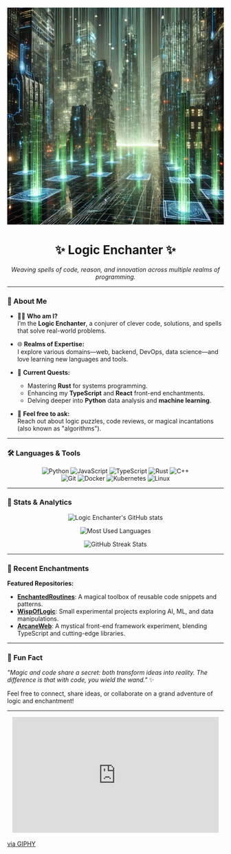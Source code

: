 <!-- Banner / Header -->
<p align="center">
  <img src="https://github.com/logicenchanter/logicenchanter/blob/main/tech.png" alt="Logic Enchanter Banner" style="max-width: 100%;" />
</p>

<h1 align="center">✨ Logic Enchanter ✨</h1>

<p align="center">
  <em>Weaving spells of code, reason, and innovation across multiple realms of programming.</em>
</p>

---

### 🔮 About Me

- 🧙‍♂️ **Who am I?**  
  I’m the **Logic Enchanter**, a conjurer of clever code, solutions, and spells that solve real-world problems.  
- 🌐 **Realms of Expertise:**  
  I explore various domains—web, backend, DevOps, data science—and love learning new languages and tools.  
- 🚀 **Current Quests:**  
  - Mastering **Rust** for systems programming.
  - Enhancing my **TypeScript** and **React** front-end enchantments.
  - Delving deeper into **Python** data analysis and **machine learning**.
  
- 💬 **Feel free to ask:**  
  Reach out about logic puzzles, code reviews, or magical incantations (also known as "algorithms").

---

### 🛠️ Languages & Tools

<p align="center">
  <!-- You can add or remove badges as needed -->
  <img src="https://img.shields.io/badge/Code-Python-3572A5?style=flat-square&logo=python&logoColor=white" alt="Python"/>
  <img src="https://img.shields.io/badge/Code-JavaScript-F7DF1E?style=flat-square&logo=javascript&logoColor=black" alt="JavaScript"/>
  <img src="https://img.shields.io/badge/Code-TypeScript-3178C6?style=flat-square&logo=typescript&logoColor=white" alt="TypeScript"/>
  <img src="https://img.shields.io/badge/Code-Rust-000000?style=flat-square&logo=rust&logoColor=white" alt="Rust"/>
  <img src="https://img.shields.io/badge/Code-C%2B%2B-00599C?style=flat-square&logo=c%2B%2B&logoColor=white" alt="C++"/>
  <br/>
  <img src="https://img.shields.io/badge/Tools-Git-F05032?style=flat-square&logo=git&logoColor=white" alt="Git"/>
  <img src="https://img.shields.io/badge/Tools-Docker-2496ED?style=flat-square&logo=docker&logoColor=white" alt="Docker"/>
  <img src="https://img.shields.io/badge/Tools-Kubernetes-326CE5?style=flat-square&logo=kubernetes&logoColor=white" alt="Kubernetes"/>
  <img src="https://img.shields.io/badge/Tools-Linux-FCC624?style=flat-square&logo=linux&logoColor=black" alt="Linux"/>
</p>

---

### 🧭 Stats & Analytics

<p align="center">
  <!-- GitHub Stats Card (replace YOURUSERNAME with your GitHub username) -->
  <img src="https://github-readme-stats.vercel.app/api?username=LogicEnchanter&show_icons=true&theme=dracula" alt="Logic Enchanter's GitHub stats" />
</p>

<p align="center">
  <!-- Most Used Languages Card -->
  <img src="https://github-readme-stats.vercel.app/api/top-langs/?username=LogicEnchanter&layout=compact&theme=dracula" alt="Most Used Languages" />
</p>

<p align="center">
  <!-- Streak Stats (optional) -->
  <img src="https://github-readme-streak-stats.herokuapp.com/?user=LogicEnchanter&theme=dracula" alt="GitHub Streak Stats" />
</p>

---

### 🌱 Recent Enchantments

<!-- Optionally, you can add automated workflows such as GitHub Activity or a pinned projects section. -->

**Featured Repositories:**

- [**EnchantedRoutines**](https://github.com/LogicEnchanter/EnchantedRoutines): A magical toolbox of reusable code snippets and patterns.
- [**WispOfLogic**](https://github.com/LogicEnchanter/WispOfLogic): Small experimental projects exploring AI, ML, and data manipulations.
- [**ArcaneWeb**](https://github.com/LogicEnchanter/ArcaneWeb): A mystical front-end framework experiment, blending TypeScript and cutting-edge libraries.

---

### 🦄 Fun Fact

*"Magic and code share a secret: both transform ideas into reality. The difference is that with code, you wield the wand."* ✨

Feel free to connect, share ideas, or collaborate on a grand adventure of logic and enchantment!

---

<p align="center">
 <iframe src="https://giphy.com/embed/1eqRAPclJDYyPeDne7" width="480" height="269" style="" frameBorder="0" class="giphy-embed" allowFullScreen></iframe><p><a href="https://giphy.com/gifs/harrypotter-back-to-hogwarts-2024-bth24-1eqRAPclJDYyPeDne7">via GIPHY</a></p>
</p>


<!--
**logicenchanter/logicenchanter** is a ✨ _special_ ✨ repository because its `README.md` (this file) appears on your GitHub profile.

Here are some ideas to get you started:

- 🔭 I’m currently working on ...
- 🌱 I’m currently learning ...
- 👯 I’m looking to collaborate on ...
- 🤔 I’m looking for help with ...
- 💬 Ask me about ...
- 📫 How to reach me: ...
- 😄 Pronouns: ...
- ⚡ Fun fact: ...
-->
